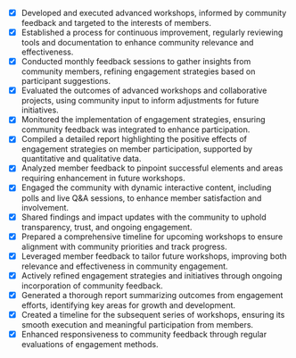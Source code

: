 - [x] Developed and executed advanced workshops, informed by community feedback and targeted to the interests of members.
- [x] Established a process for continuous improvement, regularly reviewing tools and documentation to enhance community relevance and effectiveness.
- [x] Conducted monthly feedback sessions to gather insights from community members, refining engagement strategies based on participant suggestions.
- [x] Evaluated the outcomes of advanced workshops and collaborative projects, using community input to inform adjustments for future initiatives.
- [x] Monitored the implementation of engagement strategies, ensuring community feedback was integrated to enhance participation.
- [x] Compiled a detailed report highlighting the positive effects of engagement strategies on member participation, supported by quantitative and qualitative data.
- [x] Analyzed member feedback to pinpoint successful elements and areas requiring enhancement in future workshops.
- [x] Engaged the community with dynamic interactive content, including polls and live Q&A sessions, to enhance member satisfaction and involvement.
- [x] Shared findings and impact updates with the community to uphold transparency, trust, and ongoing engagement.
- [x] Prepared a comprehensive timeline for upcoming workshops to ensure alignment with community priorities and track progress.
- [x] Leveraged member feedback to tailor future workshops, improving both relevance and effectiveness in community engagement.
- [x] Actively refined engagement strategies and initiatives through ongoing incorporation of community feedback.
- [x] Generated a thorough report summarizing outcomes from engagement efforts, identifying key areas for growth and development.
- [x] Created a timeline for the subsequent series of workshops, ensuring its smooth execution and meaningful participation from members.
- [x] Enhanced responsiveness to community feedback through regular evaluations of engagement methods.